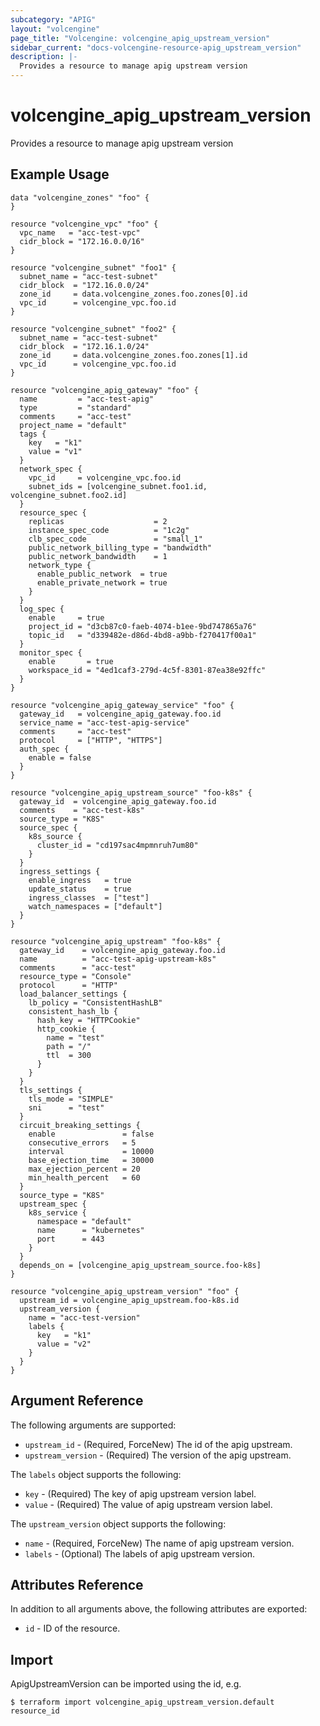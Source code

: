 ```yaml
---
subcategory: "APIG"
layout: "volcengine"
page_title: "Volcengine: volcengine_apig_upstream_version"
sidebar_current: "docs-volcengine-resource-apig_upstream_version"
description: |-
  Provides a resource to manage apig upstream version
---
```

# volcengine_apig_upstream_version
Provides a resource to manage apig upstream version
## Example Usage
```hcl
data "volcengine_zones" "foo" {
}

resource "volcengine_vpc" "foo" {
  vpc_name   = "acc-test-vpc"
  cidr_block = "172.16.0.0/16"
}

resource "volcengine_subnet" "foo1" {
  subnet_name = "acc-test-subnet"
  cidr_block  = "172.16.0.0/24"
  zone_id     = data.volcengine_zones.foo.zones[0].id
  vpc_id      = volcengine_vpc.foo.id
}

resource "volcengine_subnet" "foo2" {
  subnet_name = "acc-test-subnet"
  cidr_block  = "172.16.1.0/24"
  zone_id     = data.volcengine_zones.foo.zones[1].id
  vpc_id      = volcengine_vpc.foo.id
}

resource "volcengine_apig_gateway" "foo" {
  name         = "acc-test-apig"
  type         = "standard"
  comments     = "acc-test"
  project_name = "default"
  tags {
    key   = "k1"
    value = "v1"
  }
  network_spec {
    vpc_id     = volcengine_vpc.foo.id
    subnet_ids = [volcengine_subnet.foo1.id, volcengine_subnet.foo2.id]
  }
  resource_spec {
    replicas                    = 2
    instance_spec_code          = "1c2g"
    clb_spec_code               = "small_1"
    public_network_billing_type = "bandwidth"
    public_network_bandwidth    = 1
    network_type {
      enable_public_network  = true
      enable_private_network = true
    }
  }
  log_spec {
    enable     = true
    project_id = "d3cb87c0-faeb-4074-b1ee-9bd747865a76"
    topic_id   = "d339482e-d86d-4bd8-a9bb-f270417f00a1"
  }
  monitor_spec {
    enable       = true
    workspace_id = "4ed1caf3-279d-4c5f-8301-87ea38e92ffc"
  }
}

resource "volcengine_apig_gateway_service" "foo" {
  gateway_id   = volcengine_apig_gateway.foo.id
  service_name = "acc-test-apig-service"
  comments     = "acc-test"
  protocol     = ["HTTP", "HTTPS"]
  auth_spec {
    enable = false
  }
}

resource "volcengine_apig_upstream_source" "foo-k8s" {
  gateway_id  = volcengine_apig_gateway.foo.id
  comments    = "acc-test-k8s"
  source_type = "K8S"
  source_spec {
    k8s_source {
      cluster_id = "cd197sac4mpmnruh7um80"
    }
  }
  ingress_settings {
    enable_ingress   = true
    update_status    = true
    ingress_classes  = ["test"]
    watch_namespaces = ["default"]
  }
}

resource "volcengine_apig_upstream" "foo-k8s" {
  gateway_id    = volcengine_apig_gateway.foo.id
  name          = "acc-test-apig-upstream-k8s"
  comments      = "acc-test"
  resource_type = "Console"
  protocol      = "HTTP"
  load_balancer_settings {
    lb_policy = "ConsistentHashLB"
    consistent_hash_lb {
      hash_key = "HTTPCookie"
      http_cookie {
        name = "test"
        path = "/"
        ttl  = 300
      }
    }
  }
  tls_settings {
    tls_mode = "SIMPLE"
    sni      = "test"
  }
  circuit_breaking_settings {
    enable               = false
    consecutive_errors   = 5
    interval             = 10000
    base_ejection_time   = 30000
    max_ejection_percent = 20
    min_health_percent   = 60
  }
  source_type = "K8S"
  upstream_spec {
    k8s_service {
      namespace = "default"
      name      = "kubernetes"
      port      = 443
    }
  }
  depends_on = [volcengine_apig_upstream_source.foo-k8s]
}

resource "volcengine_apig_upstream_version" "foo" {
  upstream_id = volcengine_apig_upstream.foo-k8s.id
  upstream_version {
    name = "acc-test-version"
    labels {
      key   = "k1"
      value = "v2"
    }
  }
}
```
## Argument Reference
The following arguments are supported:
* `upstream_id` - (Required, ForceNew) The id of the apig upstream.
* `upstream_version` - (Required) The version of the apig upstream.

The `labels` object supports the following:

* `key` - (Required) The key of apig upstream version label.
* `value` - (Required) The value of apig upstream version label.

The `upstream_version` object supports the following:

* `name` - (Required, ForceNew) The name of apig upstream version.
* `labels` - (Optional) The labels of apig upstream version.

## Attributes Reference
In addition to all arguments above, the following attributes are exported:
* `id` - ID of the resource.



## Import
ApigUpstreamVersion can be imported using the id, e.g.
```
$ terraform import volcengine_apig_upstream_version.default resource_id
```

